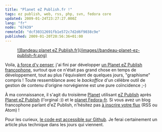```yaml
---
title: "Planet eZ Publish.fr !"
tags: ez publish, web, rss, php, svn, fedora core
updated: 2009-01-24T23:27:27.000Z
lang: "fr"
node: "67439"
remoteId: "dcf30312691fb1e572c7d2d6f9038c9e"
published: 2009-01-20T20:56:36+01:00
---
```

<figure class="object-center"><a href="http://www.planet-ezpublish.fr">![Bandeau planet eZ Publish.fr](/images//bandeau-planet-ez-publish-fr.png)
</a></figure>


Voila, [à force d'y penser](/post/des-sites-francophones-sur-ez-publish), j'ai fini par développer [un Planet eZ Publish francophone](http://www.planet-ezpublish.fr), surtout que ce n'était pas grand chose en temps de développement, tout au plus l'équivalent de quelques jours, &quot;graphisme&quot; compris ! Toute ressemblance avec le *backoffice* d'un célèbre outil de gestion de contenu d'origine norvégienne est une pure coïncidence ;-)


À ma connaissance, il s'agit du troisième [Planet](http://fr.wikipedia.org/wiki/Planet) utilisant [eZ Publish](/tag/ez-publish) après [Planet eZ Publish](http://www.planetezpublish.org) (l'orginal :)) et le [planet Fedora-fr](http://planet.fedora-fr.org/). Si vous avez un blog francophone parlant d'eZ Publish, n'hésitez pas [à inscrire votre flux](http://www.planet-ezpublish.fr/contact) (RSS ou Atom) !


Pour les curieux, [le code est accessible sur Github](https://github.com/dpobel/planet-ezpublish.fr). Je ferai certainement un article plus technique dans les jours qui viennent.

